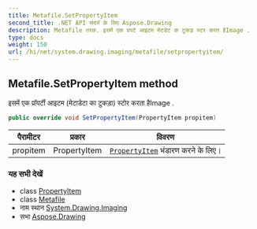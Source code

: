 ```yaml
---
title: Metafile.SetPropertyItem
second_title: .NET API संदर्भ के लिए Aspose.Drawing
description: Metafile तरक. इसमें एक प्रपर्ट आइटम मेटडेट क टुकड़ स्टर करत हैImage .
type: docs
weight: 150
url: /hi/net/system.drawing.imaging/metafile/setpropertyitem/
---
```

## Metafile.SetPropertyItem method

इसमें एक प्रॉपर्टी आइटम (मेटाडेटा का टुकड़ा) स्टोर करता हैImage .

```csharp
public override void SetPropertyItem(PropertyItem propitem)
```

| पैरामीटर | प्रकार | विवरण |
| --- | --- | --- |
| propitem | PropertyItem | [`PropertyItem`](../../propertyitem/) भंडारण करने के लिए। |

### यह सभी देखें

* class [PropertyItem](../../propertyitem/)
* class [Metafile](../)
* नाम स्थान [System.Drawing.Imaging](../../metafile/)
* सभा [Aspose.Drawing](../../../)


